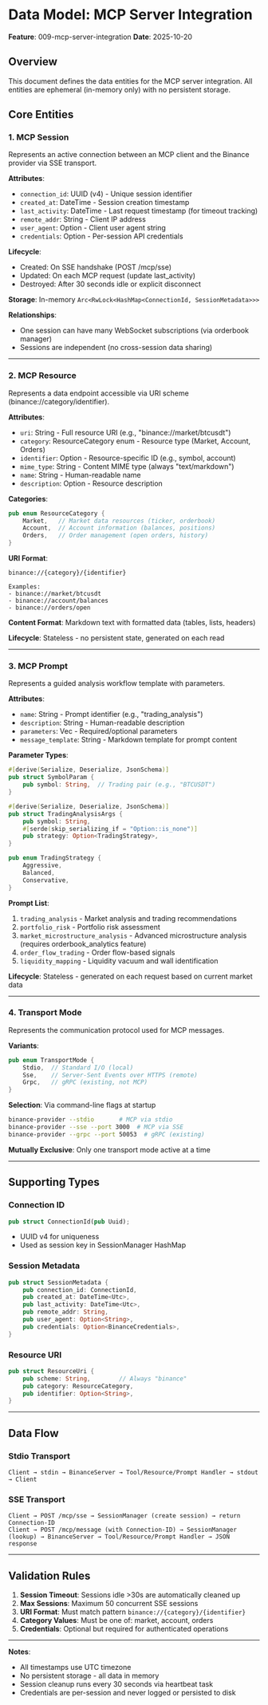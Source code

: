 # Data Model: MCP Server Integration

**Feature**: 009-mcp-server-integration
**Date**: 2025-10-20

## Overview

This document defines the data entities for the MCP server integration. All entities are ephemeral (in-memory only) with no persistent storage.

## Core Entities

### 1. MCP Session

Represents an active connection between an MCP client and the Binance provider via SSE transport.

**Attributes**:
- `connection_id`: UUID (v4) - Unique session identifier
- `created_at`: DateTime<Utc> - Session creation timestamp
- `last_activity`: DateTime<Utc> - Last request timestamp (for timeout tracking)
- `remote_addr`: String - Client IP address
- `user_agent`: Option<String> - Client user agent string
- `credentials`: Option<BinanceCredentials> - Per-session API credentials

**Lifecycle**:
- Created: On SSE handshake (POST /mcp/sse)
- Updated: On each MCP request (update last_activity)
- Destroyed: After 30 seconds idle or explicit disconnect

**Storage**: In-memory `Arc<RwLock<HashMap<ConnectionId, SessionMetadata>>>`

**Relationships**:
- One session can have many WebSocket subscriptions (via orderbook manager)
- Sessions are independent (no cross-session data sharing)

---

### 2. MCP Resource

Represents a data endpoint accessible via URI scheme (binance://category/identifier).

**Attributes**:
- `uri`: String - Full resource URI (e.g., "binance://market/btcusdt")
- `category`: ResourceCategory enum - Resource type (Market, Account, Orders)
- `identifier`: Option<String> - Resource-specific ID (e.g., symbol, account)
- `mime_type`: String - Content MIME type (always "text/markdown")
- `name`: String - Human-readable name
- `description`: Option<String> - Resource description

**Categories**:
```rust
pub enum ResourceCategory {
    Market,   // Market data resources (ticker, orderbook)
    Account,  // Account information (balances, positions)
    Orders,   // Order management (open orders, history)
}
```

**URI Format**:
```
binance://{category}/{identifier}

Examples:
- binance://market/btcusdt
- binance://account/balances
- binance://orders/open
```

**Content Format**: Markdown text with formatted data (tables, lists, headers)

**Lifecycle**: Stateless - no persistent state, generated on each read

---

### 3. MCP Prompt

Represents a guided analysis workflow template with parameters.

**Attributes**:
- `name`: String - Prompt identifier (e.g., "trading_analysis")
- `description`: String - Human-readable description
- `parameters`: Vec<PromptParameter> - Required/optional parameters
- `message_template`: String - Markdown template for prompt content

**Parameter Types**:
```rust
#[derive(Serialize, Deserialize, JsonSchema)]
pub struct SymbolParam {
    pub symbol: String,  // Trading pair (e.g., "BTCUSDT")
}

#[derive(Serialize, Deserialize, JsonSchema)]
pub struct TradingAnalysisArgs {
    pub symbol: String,
    #[serde(skip_serializing_if = "Option::is_none")]
    pub strategy: Option<TradingStrategy>,
}

pub enum TradingStrategy {
    Aggressive,
    Balanced,
    Conservative,
}
```

**Prompt List**:
1. `trading_analysis` - Market analysis and trading recommendations
2. `portfolio_risk` - Portfolio risk assessment
3. `market_microstructure_analysis` - Advanced microstructure analysis (requires orderbook_analytics feature)
4. `order_flow_trading` - Order flow-based signals
5. `liquidity_mapping` - Liquidity vacuum and wall identification

**Lifecycle**: Stateless - generated on each request based on current market data

---

### 4. Transport Mode

Represents the communication protocol used for MCP messages.

**Variants**:
```rust
pub enum TransportMode {
    Stdio,  // Standard I/O (local)
    Sse,    // Server-Sent Events over HTTPS (remote)
    Grpc,   // gRPC (existing, not MCP)
}
```

**Selection**: Via command-line flags at startup
```bash
binance-provider --stdio       # MCP via stdio
binance-provider --sse --port 3000  # MCP via SSE
binance-provider --grpc --port 50053  # gRPC (existing)
```

**Mutually Exclusive**: Only one transport mode active at a time

---

## Supporting Types

### Connection ID
```rust
pub struct ConnectionId(pub Uuid);
```
- UUID v4 for uniqueness
- Used as session key in SessionManager HashMap

### Session Metadata
```rust
pub struct SessionMetadata {
    pub connection_id: ConnectionId,
    pub created_at: DateTime<Utc>,
    pub last_activity: DateTime<Utc>,
    pub remote_addr: String,
    pub user_agent: Option<String>,
    pub credentials: Option<BinanceCredentials>,
}
```

### Resource URI
```rust
pub struct ResourceUri {
    pub scheme: String,        // Always "binance"
    pub category: ResourceCategory,
    pub identifier: Option<String>,
}
```

---

## Data Flow

### Stdio Transport
```
Client → stdin → BinanceServer → Tool/Resource/Prompt Handler → stdout → Client
```

### SSE Transport
```
Client → POST /mcp/sse → SessionManager (create session) → return Connection-ID
Client → POST /mcp/message (with Connection-ID) → SessionManager (lookup) → BinanceServer → Tool/Resource/Prompt Handler → JSON response
```

---

## Validation Rules

1. **Session Timeout**: Sessions idle >30s are automatically cleaned up
2. **Max Sessions**: Maximum 50 concurrent SSE sessions
3. **URI Format**: Must match pattern `binance://{category}/{identifier}`
4. **Category Values**: Must be one of: market, account, orders
5. **Credentials**: Optional but required for authenticated operations

---

**Notes**:
- All timestamps use UTC timezone
- No persistent storage - all data in memory
- Session cleanup runs every 30 seconds via heartbeat task
- Credentials are per-session and never logged or persisted to disk
